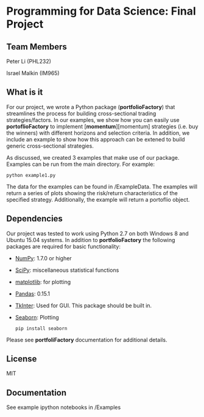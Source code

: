 
# Programming for Data Science: Final Project

## Team Members

Peter Li (PHL232)

Israel Malkin (IM965)

## What is it

For our project, we wrote a Python package (**portfolioFactory**) that streamlines the process for building cross-sectional trading strategies/factors. In our examples, we show how you can easily use **portoflioFactory** to implement [**momentum**][momentum] strategies (i.e. buy the winners) with different horizons and selection criteria. In addition, we include an example to show how this approach can be extened to build generic cross-sectional strategies.
 
As discussed, we created 3 examples that make use of our package. Examples can be run from the main directory. For example: 

```
python example1.py
```

The data for the examples can be found in /ExampleData. The examples will return a series of plots showing the risk/return characteristics of the specified strategy. Additionally, the example will return a portoflio object. 

## Dependencies

Our project was tested to work using Python 2.7 on both Windows 8 and Ubuntu 15.04 systems. In addition to **portfolioFactory** the following packages are required for basic functionality:

- [NumPy](http://www.numpy.org): 1.7.0 or higher
- [SciPy](http://www.scipy.org): miscellaneous statistical functions
- [matplotlib](http://matplotlib.sourceforge.net/): for plotting
- [Pandas](http://pandas.pydata.org/): 0.15.1
- [TkInter](http://tkinter.unpythonic.net/wiki/How_to_install_Tkinter): Used for GUI. This package should be built in. 
- [Seaborn](http://stanford.edu/~mwaskom/software/seaborn/): Plotting

	```
	pip install seaborn
	```
Please see **portfoliFactory** documentation for additional details. 

## License
MIT

## Documentation

See example ipython notebooks in /Examples

